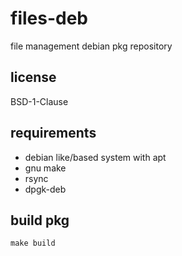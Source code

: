 # files-deb
file management debian pkg repository

## license
BSD-1-Clause

## requirements
- debian like/based system with apt
- gnu make
- rsync
- dpgk-deb

## build pkg
```
make build
```

